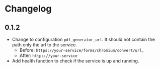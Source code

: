 # Changelog

## 0.1.2
- Change to configuration `pdf_generator_url`. It should not contain the path only the url to the service.
    - Before: `https://your-service/forms/chromium/convert/url,`
    - After: `https://your-service`
- Add health function to check if the service is up and running.
